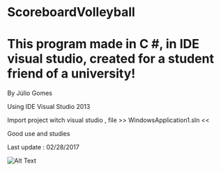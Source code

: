 # ScoreboardVolleyball
# This program made in C #, in IDE visual studio, created for a student friend of a university!

By Júlio Gomes 

Using IDE Visual Studio 2013 

Import project witch visual studio , file >> WindowsApplication1.sln <<

Good use and studies

Last update : 02/28/2017

![Alt Text](https://github.com/juliogomes0/ScoreboardVolleyball/raw/master/path/to/image.gif)

